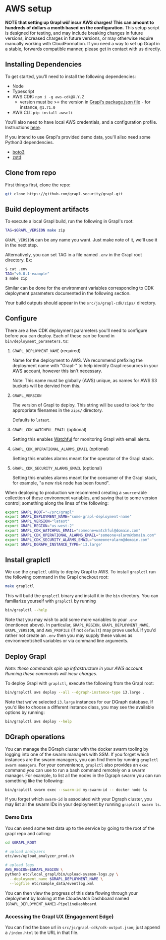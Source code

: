 # AWS setup

**NOTE that setting up Grapl *will* incur AWS charges! This can amount to hundreds of dollars a month based on the configuration.**
This setup script is designed for testing, and may include breaking changes in future versions, increased charges in future versions, or may otherwise require manually working with CloudFormation.
If you need a way to set up Grapl in a stable, forwards compatible manner, please get in contact with us directly.

## Installing Dependencies

To get started, you'll need to install the following dependencies:

- Node
- Typescript
- AWS CDK: `npm i -g aws-cdk@X.Y.Z`
  - version must be >= the version in [Grapl's package.json file](https://github.com/grapl-security/grapl/blob/main/src/js/grapl-cdk/package.json) - for instance, `@1.71.0`
- AWS CLI: `pip install awscli`

You'll also need to have local AWS credentials, and a configuration profile. Instructions [here](https://docs.aws.amazon.com/cli/latest/userguide/cli-chap-configure.html).

If you intend to use Grapl's provided demo data, you'll allso need some Python3 dependencies.
- [boto3](https://github.com/boto/boto3)
- [zstd](https://pypi.org/project/zstd/)


## Clone from repo

First things first, clone the repo:
```bash
git clone https://github.com/grapl-security/grapl.git
```

## Build deployment artifacts

To execute a local Grapl build, run the following in Grapl's root:

```bash
TAG=$GRAPL_VERSION make zip
```

`GRAPL_VERSION` can be any name you want. Just make note of it, we'll
use it in the next step.

Alternatively, you can set TAG in a file named `.env` in the Grapl root directory. Ex:

```bash
$ cat .env
TAG="v0.0.1-example"
$ make zip
```

Similar can be done for the environment variables corresponding to CDK
deployment parameters documented in the following section.

Your build outputs should appear in the `src/js/grapl-cdk/zips/` directory.

## Configure

There are a few CDK deployment parameters you'll need to configure before you can deploy.
Each of these can be found in `bin/deployment_parameters.ts`:

1. `GRAPL_DEPLOYMENT_NAME` (required)

    Name for the deployment to AWS. We recommend prefixing the
    deployment name with "Grapl-" to help identify Grapl resources in
    your AWS account, however this isn't necessary.

    Note: This name must be globally (AWS) unique, as names for AWS S3
    buckets will be dervied from this.

2. `GRAPL_VERSION`

    The version of Grapl to deploy. This string will be used to look
    for the appropriate filenames in the `zips/` directory.

    Defaults to `latest`.

3. `GRAPL_CDK_WATCHFUL_EMAIL` (optional)

    Setting this enables [Watchful](https://github.com/eladb/cdk-watchful) for
    monitoring Grapl with email alerts.

4. `GRAPL_CDK_OPERATIONAL_ALARMS_EMAIL` (optional)

    Setting this enables alarms meant for the operator of the Grapl stack.

5. `GRAPL_CDK_SECURITY_ALARMS_EMAIL` (optional)

    Setting this enables alarms meant for the consumer of the Grapl
    stack, for example, "a new risk node has been found".

When deploying to production we recommend creating a `source`-able 
collection of these environment variables, and saving that to some
version control; something along the lines of the following:
```bash
export GRAPL_ROOT="~/src/grapl"
export GRAPL_DEPLOYMENT_NAME="some-grapl-deployment-name"
export GRAPL_VERSION="latest"
export GRAPL_REGION="us-west-2"
export GRAPL_CDK_WATCHFUL_EMAIL="someone+watchful@domain.com"
export GRAPL_CDK_OPERATIONAL_ALARMS_EMAIL="someone+alarm@domain.com"
export GRAPL_CDK_SECURITY_ALARMS_EMAIL="someone+alarm@domain.com"
export GRAPL_DGRAPH_INSTANCE_TYPE='i3.large'
```

## Install graplctl

We use the `graplctl` utility to deploy Grapl to AWS. To install
`graplctl` run the following command in the Grapl checkout root:

``` bash
make graplctl
```

This will build the `graplctl` binary and install it in the `bin`
directory. You can familiarize yourself with `graplctl` by running

``` bash
bin/graplctl --help
```

Note that you may wish to add some more variables to your `.env`
(mentioned above). In particular, `GRAPL_REGION`,
`GRAPL_DEPLOYMENT_NAME`, `GRAPL_VERSION`, and `AWS_PROFILE` (if not
`default`) may prove useful. If you'd rather not create an `.env` then
you may supply these values as environment/shell variables or via
command line arguments.

## Deploy Grapl

*Note: these commands spin up infrastructure in your AWS
account. Running these commands will incur charges.*

To deploy Grapl with `graplctl`, execute the following from the Grapl
root:

```bash
bin/graplctl aws deploy --all --dgraph-instance-type i3.large .
```

Note that we've selected `i3.large` instances for our DGraph
database. If you'd like to choose a different instance class, you may
see the available options by running:

``` bash
bin/graplctl aws deploy --help
```

## DGraph operations

You can manage the DGraph cluster with the docker swarm tooling by
logging into one of the swarm managers with SSM. If you forget which
instances are the swarm managers, you can find them by running
`graplctl swarm managers`. For your convenience, `graplctl` also
provides an `exec` command you can use to run a bash command remotely
on a swarm manager. For example, to list all the nodes in the Dgraph
swarm you can run something like the following:

``` bash
bin/graplctl swarm exec --swarm-id my-swarm-id -- docker node ls
```

If you forget which `swarm-id` is associated with your Dgraph cluster,
you may list all the swarm IDs in your deployment by running `graplctl
swarm ls`.

### Demo Data

You can send some test data up to the service by going to the root of
the grapl repo and calling:

```bash
cd $GRAPL_ROOT

# upload analyzers
etc/aws/upload_analyzer_prod.sh

# upload logs
AWS_REGION=$GRAPL_REGION \
python3 etc/local_grapl/bin/upload-sysmon-logs.py \
  --deployment_name $GRAPL_DEPLOYMENT_NAME \
  --logfile etc/sample_data/eventlog.xml
```

You can then view the progress of this data flowing through your
deployment by looking at the Cloudwatch Dashboard named
`{GRAPL_DEPLOYMENT_NAME}-PipelineDashboard`.

### Accessing the Grapl UX (Engagement Edge)

You can find the base url in `src/js/grapl-cdk/cdk-output.json`; just
append a `/index.html` to the URL in that file.
